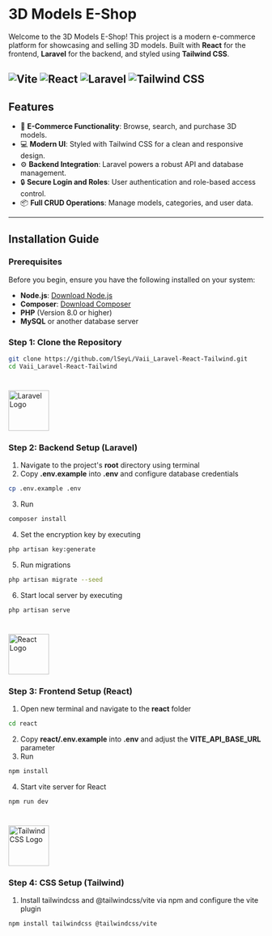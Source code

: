 # 3D Models E-Shop

Welcome to the 3D Models E-Shop! This project is a modern e-commerce platform for showcasing and selling 3D models. Built with **React** for the frontend, **Laravel** for the backend, and styled using **Tailwind CSS**.

![Vite](https://img.shields.io/badge/Vite-646CFF?style=for-the-badge&logo=vite&logoColor=white)
![React](https://img.shields.io/badge/React-20232A?style=for-the-badge&logo=react&logoColor=61DAFB)
![Laravel](https://img.shields.io/badge/Laravel-FF2D20?style=for-the-badge&logo=laravel&logoColor=white)
![Tailwind CSS](https://img.shields.io/badge/Tailwind_CSS-06B6D4?style=for-the-badge&logo=tailwindcss&logoColor=white)
---

## Features

- 🛒 **E-Commerce Functionality**: Browse, search, and purchase 3D models.
- 💻 **Modern UI**: Styled with Tailwind CSS for a clean and responsive design.
- ⚙️ **Backend Integration**: Laravel powers a robust API and database management.
- 🔒 **Secure Login and Roles**: User authentication and role-based access control.
- 📦 **Full CRUD Operations**: Manage models, categories, and user data.

---

## Installation Guide

### Prerequisites

Before you begin, ensure you have the following installed on your system:

- **Node.js**: [Download Node.js](https://nodejs.org/)
- **Composer**: [Download Composer](https://getcomposer.org/)
- **PHP** (Version 8.0 or higher)
- **MySQL** or another database server

### Step 1: Clone the Repository

```bash
git clone https://github.com/lSeyL/Vaii_Laravel-React-Tailwind.git
cd Vaii_Laravel-React-Tailwind
```

#
<p align="left"><a href="https://laravel.com" target="_blank"><img src="https://upload.wikimedia.org/wikipedia/commons/9/9a/Laravel.svg" alt="Laravel Logo" height="80" ></a></p>

### Step 2: Backend Setup (Laravel)
1. Navigate to the project's **root** directory using terminal
2. Copy **.env.example** into **.env** and configure database credentials
```bash
cp .env.example .env
``` 
3. Run
```bash
composer install
```  
4. Set the encryption key by executing
```bash
php artisan key:generate
``` 
5. Run migrations
```bash
php artisan migrate --seed
``` 
6. Start local server by executing
```bash
php artisan serve
``` 



# 
<p align="left"><a href="https://react.dev" target="_blank"> <img src="https://upload.wikimedia.org/wikipedia/commons/a/a7/React-icon.svg" alt="React Logo" height="80"></a></p>   

### Step 3: Frontend Setup (React)
1. Open new terminal and navigate to the **react** folder
```bash
cd react
``` 
2. Copy **react/.env.example** into **.env** and adjust the **VITE_API_BASE_URL** parameter
3. Run 
```bash
npm install
``` 
4. Start vite server for React
```bash
npm run dev
``` 



   #
<p align="left"><a href="https://tailwindcss.com" target="_blank"><img src="https://upload.wikimedia.org/wikipedia/commons/d/d5/Tailwind_CSS_Logo.svg" alt="Tailwind CSS Logo" height="80"></a></p>

### Step 4: CSS Setup (Tailwind)
1. Install tailwindcss and @tailwindcss/vite via npm and configure the vite plugin
```
npm install tailwindcss @tailwindcss/vite
```

